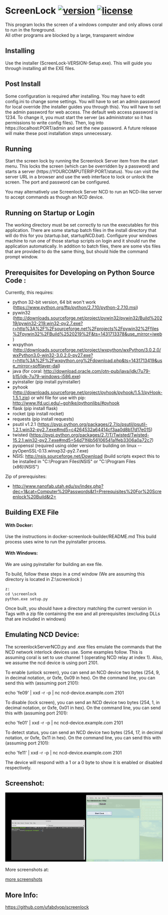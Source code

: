 # ScreenLock  [![version][version-badge]][CHANGELOG] [![license][license-badge]][LICENSE] 

This program locks the screen of a windows computer and only allows coral to run in the foreground.  
All other programs are blocked by a large, transparent window

## Installing
Use the installer (ScreenLock-VERSION-Setup.exe).  This will guide you through installing all the EXE files.

## Post Install
Some configuration is required after installing.  You may have to edit config.ini to change some settings.
You will have to set an admin password for local override (the installer guides you through this). You
will have to set the admin password for web access.  The default web access password is 1234.  To change it,
you must start the server (as administrator so it has permissions to write config files).  Then, log into
https://localhost:PORT/admin and set the new password.  A future release will make these post installation
steps unnecessary.

## Running
Start the screen lock by running the Screenlock Server item from the start menu.  This locks the screen
(which can be overridden by a password) and starts a server (https://YOURCOMPUTERIP:PORT/status).  You
can visit the server URL in a browser and use the web interface to lock or unlock the screen.  The port
and password can be configured.

You may alternatively use Screenlock Server NCD to run an NCD-like server to accept commands as though
an NCD device.

## Running on Startup or Login
The working directory must be set correctly to run the executables for this application.  There are
some startup batch files in the install directory that will do this for you (startup.bat, startupNCD.bat).
Configure your windows machine to run one of those startup scripts on login and it should run the 
application automatically.  In addition to batch files, there are some vbs files that are provided to 
do the same thing, but should hide the command prompt window.

## Prerequisites for Developing on Python Source Code :

Currently, this requires:

* python 32-bit version, 64 bit won't work (https://www.python.org/ftp/python/2.7.10/python-2.7.10.msi)
* pywin32 (http://downloads.sourceforge.net/project/pywin32/pywin32/Build%20219/pywin32-219.win32-py2.7.exe?r=http%3A%2F%2Fsourceforge.net%2Fprojects%2Fpywin32%2Ffiles%2Fpywin32%2FBuild%2520219%2F&ts=1431713378&use_mirror=iweb)
* wxpython (http://downloads.sourceforge.net/project/wxpython/wxPython/3.0.2.0/wxPython3.0-win32-3.0.2.0-py27.exe?r=http%3A%2F%2Fwxpython.org%2Fdownload.php&ts=1431713419&use_mirror=softlayer-dal)
* java (for coral: http://download.oracle.com/otn-pub/java/jdk/7u79-b15/jdk-7u79-windows-i586.exe)
* pyinstaller (pip install pyinstaller)
* pyhook (http://downloads.sourceforge.net/project/pyhook/pyhook/1.5.1/pyHook-1.5.1.zip) or whl file for use with pip: http://www.lfd.uci.edu/~gohlke/pythonlibs/#pyhook
* flask (pip install flask)
* rocket (pip install rocket)
* requests (pip install requests)
* psutil v1.2.1 (https://pypi.python.org/packages/2.7/p/psutil/psutil-1.2.1.win32-py2.7.exe#md5=c4264532a64414cf3aa0d8b17d17e015)
* twisted (https://pypi.python.org/packages/2.7/T/Twisted/Twisted-15.2.1.win32-py2.7.exe#md5=54d71f4b56106541a1feb3306a0a72c7)
* pyopenssl (required using older version for building on linux -- pyOpenSSL-0.13.winxp32-py2.7.exe)
* NSIS: http://nsis.sourceforge.net/Download (build scripts expect this to be installed in "C:\Program Files\NSIS" or "C:\Program Files (x86)\NSIS")

Zip of prerequisites:

* http://www.nanofab.utah.edu/sv/index.php?dec=1&cat=Computer%20Passwords&t1=Prerequisites%20For%20Screenlock%20Build&t2=

## Building EXE File

#### With Docker:

Use the instructions in docker-screenlock-builder/README.md
This build process uses wine to run the pyinstaller process.

#### With Windows:

We are using pyinstaller for building an exe file.

To build, follow these steps in a cmd window (We are assuming this directory is located in Z:\screenlock )

    z:
    cd \screenlock
    python.exe setup.py

Once built, you should have a directory matching the current version in Tags with a zip file containing the exe and all
prerequisites (excluding DLLs that are included in windows)


## Emulating NCD Device:
The screenlockServerNCD.py and .exe files emulate the commands that the NCD network interlock devices use.  Some examples
follow.  This is assuming coral is set to use channel 1 (operating NCD relay at index 1).  Also, we assume the ncd device
is using port 2101.

To enable (unlock screen), you can send an NCD device two bytes (254, 9, in decimal notation, or 0xfe, 0x09 in hex).  On the command line, you can send this with (assuming port 2101):

  echo 'fe09' | xxd -r -p | nc ncd-device.example.com 2101

To disable (lock screen), you can send an NCD device two bytes (254, 1, in decimal notation, or 0xfe, 0x01 in hex).  On the command line, you can send this with (assuming port 2101):

  echo 'fe01' | xxd -r -p | nc ncd-device.example.com 2101

To detect status, you can send an NCD device two bytes (254, 17, in decimal notation, or 0xfe, 0x11 in hex).  On the command line, you can send this with (assuming port 2101):

  echo 'fe11' | xxd -r -p | nc ncd-device.example.com 2101

The device will respond with a 1 or a 0 byte to show it is enabled or disabled respectively.

## Screenshot:
![Screenshot](doc/screenshots/8.png)

More screenshots at:

[more screenshots](https://github.com/ufabdyop/screenlock/blob/master/doc/screenshots/example.md "Examples") 

## More Info:
https://github.com/ufabdyop/screenlock



[CHANGELOG]: ./CHANGELOG.md
[LICENSE]: ./LICENSE
[version-badge]: https://img.shields.io/badge/Version-1.1.10-blue.svg
[license-badge]: https://img.shields.io/badge/License-MIT-blue.svg
